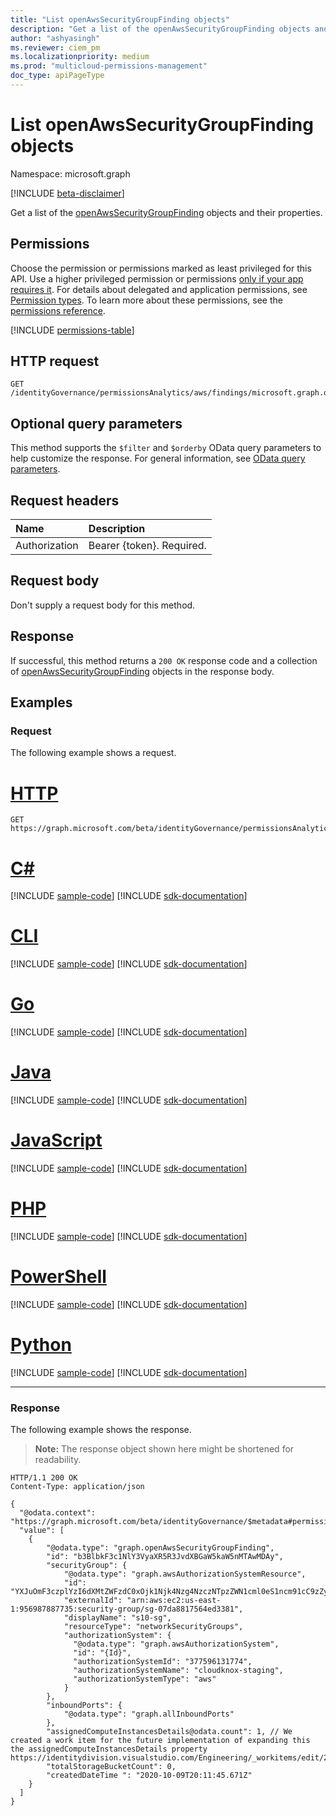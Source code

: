 ```yaml
---
title: "List openAwsSecurityGroupFinding objects"
description: "Get a list of the openAwsSecurityGroupFinding objects and their properties."
author: "ashyasingh"
ms.reviewer: ciem_pm
ms.localizationpriority: medium
ms.prod: "multicloud-permissions-management"
doc_type: apiPageType
---
```


# List openAwsSecurityGroupFinding objects
Namespace: microsoft.graph

[!INCLUDE [beta-disclaimer](../../includes/beta-disclaimer.md)]

Get a list of the [openAwsSecurityGroupFinding](../resources/openawssecuritygroupfinding.md) objects and their properties.

## Permissions
Choose the permission or permissions marked as least privileged for this API. Use a higher privileged permission or permissions [only if your app requires it](/graph/permissions-overview#best-practices-for-using-microsoft-graph-permissions). For details about delegated and application permissions, see [Permission types](/graph/permissions-overview#permission-types). To learn more about these permissions, see the [permissions reference](/graph/permissions-reference).

<!-- { "blockType": "permissions", "name": "openawssecuritygroupfinding_list" } -->
[!INCLUDE [permissions-table](../includes/permissions/openawssecuritygroupfinding-list-permissions.md)]

## HTTP request

<!-- {
  "blockType": "ignored"
}
-->
``` http
GET /identityGovernance/permissionsAnalytics/aws/findings/microsoft.graph.openAwsSecurityGroupFinding
```

## Optional query parameters
This method supports the `$filter` and `$orderby` OData query parameters to help customize the response. For general information, see [OData query parameters](/graph/query-parameters).

## Request headers
|Name|Description|
|:---|:---|
|Authorization|Bearer {token}. Required.|

## Request body
Don't supply a request body for this method.

## Response

If successful, this method returns a `200 OK` response code and a collection of [openAwsSecurityGroupFinding](../resources/openawssecuritygroupfinding.md) objects in the response body.

## Examples

### Request
The following example shows a request.
# [HTTP](#tab/http)
<!-- {
  "blockType": "request",
  "name": "list_openawssecuritygroupfinding"
}
-->
``` http
GET https://graph.microsoft.com/beta/identityGovernance/permissionsAnalytics/aws/findings/microsoft.graph.openAwsSecurityGroupFinding
```

# [C#](#tab/csharp)
[!INCLUDE [sample-code](../includes/snippets/csharp/list-openawssecuritygroupfinding-csharp-snippets.md)]
[!INCLUDE [sdk-documentation](../includes/snippets/snippets-sdk-documentation-link.md)]

# [CLI](#tab/cli)
[!INCLUDE [sample-code](../includes/snippets/cli/list-openawssecuritygroupfinding-cli-snippets.md)]
[!INCLUDE [sdk-documentation](../includes/snippets/snippets-sdk-documentation-link.md)]

# [Go](#tab/go)
[!INCLUDE [sample-code](../includes/snippets/go/list-openawssecuritygroupfinding-go-snippets.md)]
[!INCLUDE [sdk-documentation](../includes/snippets/snippets-sdk-documentation-link.md)]

# [Java](#tab/java)
[!INCLUDE [sample-code](../includes/snippets/java/list-openawssecuritygroupfinding-java-snippets.md)]
[!INCLUDE [sdk-documentation](../includes/snippets/snippets-sdk-documentation-link.md)]

# [JavaScript](#tab/javascript)
[!INCLUDE [sample-code](../includes/snippets/javascript/list-openawssecuritygroupfinding-javascript-snippets.md)]
[!INCLUDE [sdk-documentation](../includes/snippets/snippets-sdk-documentation-link.md)]

# [PHP](#tab/php)
[!INCLUDE [sample-code](../includes/snippets/php/list-openawssecuritygroupfinding-php-snippets.md)]
[!INCLUDE [sdk-documentation](../includes/snippets/snippets-sdk-documentation-link.md)]

# [PowerShell](#tab/powershell)
[!INCLUDE [sample-code](../includes/snippets/powershell/list-openawssecuritygroupfinding-powershell-snippets.md)]
[!INCLUDE [sdk-documentation](../includes/snippets/snippets-sdk-documentation-link.md)]

# [Python](#tab/python)
[!INCLUDE [sample-code](../includes/snippets/python/list-openawssecuritygroupfinding-python-snippets.md)]
[!INCLUDE [sdk-documentation](../includes/snippets/snippets-sdk-documentation-link.md)]

---

### Response
The following example shows the response.
>**Note:** The response object shown here might be shortened for readability.
<!-- {
  "blockType": "response",
  "truncated": true,
  "@odata.type": "Collection(microsoft.graph.openAwsSecurityGroupFinding)"
}
-->
``` http
HTTP/1.1 200 OK
Content-Type: application/json

{
  "@odata.context": "https://graph.microsoft.com/beta/identityGovernance/$metadata#permissionsAnalytics/aws/findings/microsoft.graph.openAwsSecurityGroupFinding",
  "value": [
    {
        "@odata.type": "graph.openAwsSecurityGroupFinding",
        "id": "b3BlbkF3c1NlY3VyaXR5R3JvdXBGaW5kaW5nMTAwMDAy",
        "securityGroup": {
            "@odata.type": "graph.awsAuthorizationSystemResource",
            "id": "YXJuOmF3czplYzI6dXMtZWFzdC0xOjk1Njk4Nzg4NzczNTpzZWN1cml0eS1ncm91cC9zZy0wN2RhODgxNzU2NGVkMzM4MQ==",
            "externalId": "arn:aws:ec2:us-east-1:956987887735:security-group/sg-07da8817564ed3381",
            "displayName": "s10-sg",
            "resourceType": "networkSecurityGroups",
            "authorizationSystem": {
              "@odata.type": "graph.awsAuthorizationSystem",
              "id": "{Id}",
              "authorizationSystemId": "377596131774",
              "authorizationSystemName": "cloudknox-staging",
              "authorizationSystemType": "aws"
            }
        },
        "inboundPorts": {
            "@odata.type": "graph.allInboundPorts"
        },
        "assignedComputeInstancesDetails@odata.count": 1, // We created a work item for the future implementation of expanding this the assignedComputeInstancesDetails property https://identitydivision.visualstudio.com/Engineering/_workitems/edit/2503297
        "totalStorageBucketCount": 0,
        "createdDateTime ": "2020-10-09T20:11:45.671Z"
    }
  ]
}
```

